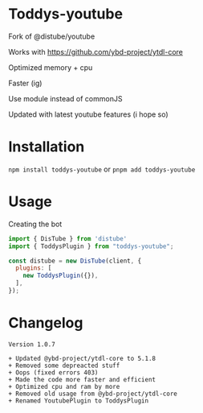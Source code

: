 # Toddys-youtube


Fork of @distube/youtube

Works with https://github.com/ybd-project/ytdl-core

Optimized memory + cpu

Faster (ig)

Use module instead of commonJS

Updated with latest youtube features (i hope so)

# Installation

```npm install toddys-youtube``` or ```pnpm add toddys-youtube```

# Usage

Creating the bot
```js
import { DisTube } from 'distube'
import { ToddysPlugin } from "toddys-youtube";

const distube = new DisTube(client, {
  plugins: [
    new ToddysPlugin({}),
  ],
});
```

# Changelog

```
Version 1.0.7

+ Updated @ybd-project/ytdl-core to 5.1.8
+ Removed some depreacted stuff
+ Oops (fixed errors 403)
+ Made the code more faster and efficient
+ Optimized cpu and ram by more
+ Removed old usage from @ybd-project/ytdl-core
+ Renamed YoutubePlugin to ToddysPlugin
```